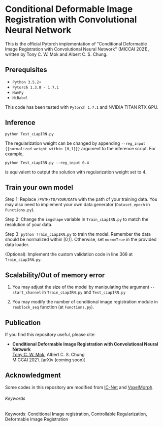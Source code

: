 # Conditional Deformable Image Registration with Convolutional Neural Network

This is the official Pytorch implementation of "Conditional Deformable Image Registration with Convolutional Neural Network" (MICCAI 2021), written by Tony C. W. Mok and Albert C. S. Chung.

## Prerequisites
- `Python 3.5.2+`
- `Pytorch 1.3.0 - 1.7.1`
- `NumPy`
- `NiBabel`

This code has been tested with `Pytorch 1.7.1` and NVIDIA TITAN RTX GPU.

## Inference
```
python Test_cLapIRN.py
```

The regularization weight can be changed by appending `--reg_input {{normalized weight within [0,1]}}` argument to the inference script. For example,
```
python Test_cLapIRN.py --reg_input 0.4
```
is equivalent to output the solution with regularization weight set to 4.

## Train your own model
Step 1: Replace `/PATH/TO/YOUR/DATA` with the path of your training data. You may also need to implement your own data generator (`Dataset_epoch` in `Functions.py`).

Step 2: Change the `imgshape` variable in `Train_cLapIRN.py` to match the resolution of your data.

Step 3: `python Train_cLapIRN.py` to train the model. Remember the data should be normalized within [0,1]. Otherwise, set `norm=True` in the provided data loader.

(Optional): Implement the custom validation code in line 368 at `Train_cLapIRN.py`. 

## Scalability/Out of memory error
1. You may adjust the size of the model by manipulating the argument `--start_channel` in `Train_cLapIRN.py` and `Test_cLapIRN.py`

2. You may modify the number of conditional image registration module in `resblock_seq` function (at `Functions.py`). 


## Publication
If you find this repository useful, please cite:
- **Conditional Deformable Image Registration with Convolutional Neural Network**  
[Tony C. W. Mok](https://cwmok.github.io/ "Tony C. W. Mok"), Albert C. S. Chung  
MICCAI 2021. [arXiv (coming soon)]


## Acknowledgment
Some codes in this repository are modified from [IC-Net](https://github.com/zhangjun001/ICNet) and [VoxelMorph](https://github.com/voxelmorph/voxelmorph).


###### Keywords
Keywords: Conditional Image registration, Controllable Regularization, Deformable Image Registration

